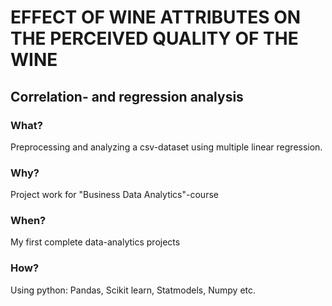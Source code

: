 # EFFECT OF WINE ATTRIBUTES ON THE PERCEIVED QUALITY OF THE WINE
## Correlation- and regression analysis

### What?
Preprocessing and analyzing a csv-dataset using multiple linear regression.

### Why?
Project work for "Business Data Analytics"-course

### When?
My first complete data-analytics projects

### How?
Using python: Pandas, Scikit learn, Statmodels, Numpy etc.
